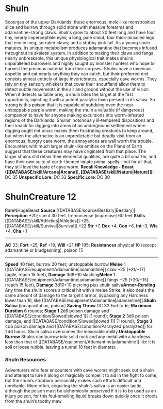 ﻿---
ac: '33'
alignment: N
burrow_speed: '20'
charisma: '+1'
constitution: '+6'
creature_ability:
- Armor-Rending
- Shuln Saliva
- Unstoppable Burrow
dexterity: '+4'
fortitude: '+25'
hp: '195'
id: '369'
intelligence: '-3'
land_speed: '40'
level: '12'
max_speed: '40'
name: Shuln
perception: '+20'
rarity: Rare
reflex: '+19'
resistance:
- physical 10 (except adamantine or bludgeoning)
- poison 15
sense:
- scent 30 feet
- tremorsense (imprecise) 60 feet
size: Huge
skill:
- '[[DATABASE/skill/Athletics|Athletics]] +25'
- '[[DATABASE/skill/Survival|Survival]] +22'
source: '[[DATABASE/source/Bestiary|Bestiary]]'
speed:
- 40 feet
- burrow 20 feet; unstoppable burrow
strength: '+7'
strength_req: '7'
strongest_save:
- Fortitude
trait:
- '[[DATABASE/trait/Beast|Beast]]'
- '[[DATABASE/trait/Rare|Rare]]'
type: Creature
weakest_save:
- Reflex
will: '+21'
wisdom: '+4'

---
# Shuln

Scourges of the upper Darklands, these enormous, mole-like monstrosities slice and burrow through solid stone with massive forearms and adamantine-strong claws. Shulns grow to about 20 feet long and have four tiny, nearly imperceptible eyes; a long, pale snout; four thick-muscled legs that end in long, serrated claws; and a stubby pink tail. As a young shuln matures, its unique metabolism produces adamantine that becomes infused throughout its skeletal system. In addition to making their claws and fangs nearly unbreakable, this unique physiological trait makes shulns unparalleled burrowers and highly sought by monster hunters who hope to harvest the precious material from their corpses.
 Shulns have a ravenous appetite and eat nearly anything they can catch, but their preferred diet consists almost entirely of large invertebrates, especially cave worms. They rely on tiny sensory whiskers that cover their snoutfland allow them to detect subtle movements in the air and ground without the use of vision. When it detects suitable prey, a shuln bites the target at the first opportunity, injecting it with a potent paralytic toxin present in its saliva. So strong is this poison that it is capable of subduing even the near-unstoppable purple worm, making the shuln a valuable (if dangerous) companion to have for anyone making excursions into worm-infested regions of the Darklands. Shulns’ notoriously ill-tempered dispositions and their knack for digging into areas of an underground settlement where digging ought not occur makes them frustrating creatures to keep around, but when the alternative is an unpredictable but deadly visit from an enormous, hungry cave worm, the annoyances are well worth the trouble.
 Encounters with much larger shuln-like entities on the Plane of Earth suggest that these creatures may have originated from that place. The larger shulns still retain their elemental qualities, are quite a bit smarter, and have their own suite of earth-themed innate primal spells—but for all that, they still love the taste of cave worm.
**Recall Knowledge - Beast ([[DATABASE/skill/Arcana|Arcana]], [[DATABASE/skill/Nature|Nature]])**: DC 35
**Unspecific Lore**: DC 33
**Specific Lore**: DC 30

# Shuln<span class="item-type">Creature 12</span>

<span class="trait-rare item-trait">Rare</span><span class="trait-alignment item-trait">N</span><span class="trait-size item-trait">Huge</span><span class="item-trait">Beast</span>
**Source** [[DATABASE/source/Bestiary|Bestiary]]
**Perception** +20; scent 30 feet, tremorsense (imprecise) 60 feet
**Skills** [[DATABASE/skill/Athletics|Athletics]] +25, [[DATABASE/skill/Survival|Survival]] +22
**Str** +7, **Dex** +4, **Con** +6, **Int** -3, **Wis** +4, **Cha** +1

---
**AC** 33; **Fort** +25, **Ref** +19, **Will** +21
**HP** 195; **Resistances** physical 10 (except adamantine or bludgeoning), poison 15

---
**Speed** 40 feet, burrow 20 feet; unstoppable burrow
<span class="in-box-ability">**Melee** <span class="action-icon">1</span> [[DATABASE/equipment/Adamantine|adamantine]] claw +25 [+21/+17] (agile, reach 15 feet), **Damage** 3d8+10 slashing</span><span class="in-box-ability">**Melee** <span class="action-icon">1</span> [[DATABASE/equipment/Adamantine|adamantine]] fangs +25 [+20/+15] (reach 15 feet), **Damage** 3d10+10 piercing plus shuln saliva</span><span class="in-box-ability">**Armor-Rending** Any time the shuln scores a critical hit with a melee Strike, it also deals the same amount of damage to the target’s armor, bypassing any Hardness lower than 10, like [[DATABASE/equipment/Adamantine|adamantine]].</span><span class="in-box-ability">**Shuln Saliva** (incapacitation, poison) **Saving Throw** DC 32 Fortitude; **Maximum Duration** 6 rounds; **Stage 1** 2d6 poison damage and [[DATABASE/condition/Slowed|slowed 1]] (1 round); **Stage 2** 3d6 poison damage, and [[DATABASE/condition/Slowed|slowed 1]] (1 round); **Stage 3** 4d6 poison damage and [[DATABASE/condition/Paralyzed|paralyzed]] for 2d6 hours. Shuln saliva overcomes the inexorable ability.</span><span class="in-box-ability">**Unstoppable Burrow** Shulns can burrow into solid rock and any metal with a hardness less than that of [[DATABASE/equipment/Adamantine|adamantine]] like it is soil or loose rubble, leaving a tunnel 10 feet in diameter.</span>

###  Shuln Resources

Adventurers who fear encounters with cave worms might seek out a shuln and attempt to lure it along or magically compel it to aid in the fight to come, but the shulnʼs stubborn personality makes such efforts difficult and unreliable. More often, acquiring the shulnʼs saliva is an easier tactic, although the poison must be alchemically preserved if it is to be used as an injury poison, for this foul-smelling liquid breaks down quickly once it drools from the shuln’s toothy maw.